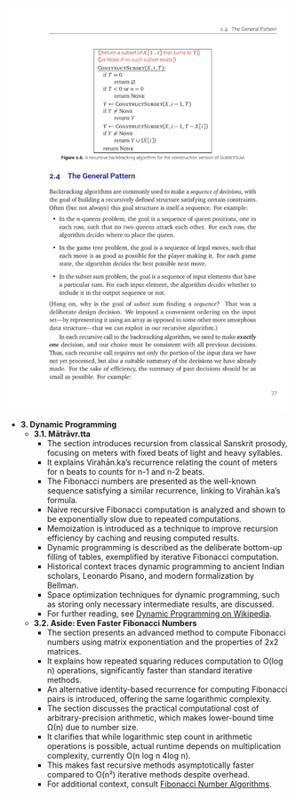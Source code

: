![AJE-dynamic-programming](AJE-dynamic-programming.best.png)

- **3. Dynamic Programming**
  - **3.1. Mātrāvr.tta**
    - The section introduces recursion from classical Sanskrit prosody, focusing on meters with fixed beats of light and heavy syllables.  
    - It explains Virahān.ka’s recurrence relating the count of meters for n beats to counts for n-1 and n-2 beats.  
    - The Fibonacci numbers are presented as the well-known sequence satisfying a similar recurrence, linking to Virahān.ka’s formula.  
    - Naive recursive Fibonacci computation is analyzed and shown to be exponentially slow due to repeated computations.  
    - Memoization is introduced as a technique to improve recursion efficiency by caching and reusing computed results.  
    - Dynamic programming is described as the deliberate bottom-up filling of tables, exemplified by iterative Fibonacci computation.  
    - Historical context traces dynamic programming to ancient Indian scholars, Leonardo Pisano, and modern formalization by Bellman.  
    - Space optimization techniques for dynamic programming, such as storing only necessary intermediate results, are discussed.  
    - For further reading, see [Dynamic Programming on Wikipedia](https://en.wikipedia.org/wiki/Dynamic_programming).
  - **3.2. Aside: Even Faster Fibonacci Numbers**
    - The section presents an advanced method to compute Fibonacci numbers using matrix exponentiation and the properties of 2x2 matrices.  
    - It explains how repeated squaring reduces computation to O(log n) operations, significantly faster than standard iterative methods.  
    - An alternative identity-based recurrence for computing Fibonacci pairs is introduced, offering the same logarithmic complexity.  
    - The section discusses the practical computational cost of arbitrary-precision arithmetic, which makes lower-bound time Ω(n) due to number size.  
    - It clarifies that while logarithmic step count in arithmetic operations is possible, actual runtime depends on multiplication complexity, currently O(n log n 4log n).  
    - This makes fast recursive methods asymptotically faster compared to O(n²) iterative methods despite overhead.  
    - For additional context, consult [Fibonacci Number Algorithms](https://en.wikipedia.org/wiki/Fibonacci_number#Algorithms).
